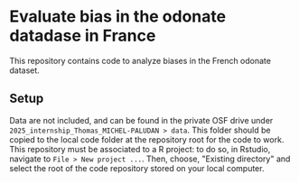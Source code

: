 # Evaluate bias in the odonate datadase in France

This repository contains code to analyze biases in the French odonate dataset. 

## Setup
Data are not included, and can be found in the private OSF drive under `2025_internship_Thomas_MICHEL-PALUDAN > data`. This folder should be copied to the local code folder at the repository root for the code to work.
This repository must be associated to a R project: to do so, in Rstudio, navigate to `File > New project ...`. Then, choose, "Existing directory" and select the root of the code repository stored on your local computer.
